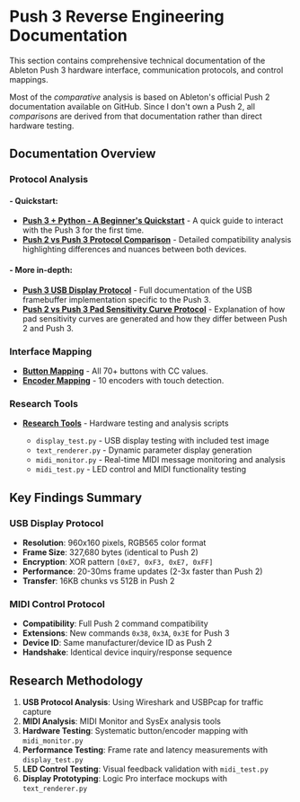 # Push 3 Reverse Engineering Documentation

This section contains comprehensive technical documentation of the Ableton Push 3 hardware interface, communication protocols, and control mappings.

Most of the *comparative* analysis is based on Ableton's official Push 2 documentation available on GitHub.
Since I don't own a Push 2, all *comparisons* are derived from that documentation rather than direct hardware testing.

## Documentation Overview

### Protocol Analysis

#### - Quickstart:

* **[Push 3 + Python - A Beginner's Quickstart](protocol-analysis/push3-python-quickstart.md)** - A quick guide to interact with the Push 3 for the first time.
* **[Push 2 vs Push 3 Protocol Comparison](protocol-analysis/push2-push3-protocol.md)** - Detailed compatibility analysis highlighting differences and nuances between both devices.

#### - More in-depth:

* **[Push 3 USB Display Protocol](protocol-analysis/push3-display-protocol.md)** - Full documentation of the USB framebuffer implementation specific to the Push 3.
* **[Push 2 vs Push 3 Pad Sensitivity Curve Protocol](protocol-analysis/push2-push3-curve-protocol.md)** - Explanation of how pad sensitivity curves are generated and how they differ between Push 2 and Push 3.

### Interface Mapping

* **[Button Mapping](interface-mapping/buttons.md)** - All 70+ buttons with CC values.
* **[Encoder Mapping](interface-mapping/encoders.md)** - 10 encoders with touch detection.

### Research Tools

* **[Research Tools](tools)** - Hardware testing and analysis scripts

  * `display_test.py` - USB display testing with included test image
  * `text_renderer.py` - Dynamic parameter display generation
  * `midi_monitor.py` - Real-time MIDI message monitoring and analysis
  * `midi_test.py` - LED control and MIDI functionality testing

## Key Findings Summary

### USB Display Protocol

* **Resolution**: 960x160 pixels, RGB565 color format
* **Frame Size**: 327,680 bytes (identical to Push 2)
* **Encryption**: XOR pattern `[0xE7, 0xF3, 0xE7, 0xFF]`
* **Performance**: 20-30ms frame updates (2-3x faster than Push 2)
* **Transfer**: 16KB chunks vs 512B in Push 2

### MIDI Control Protocol

* **Compatibility**: Full Push 2 command compatibility
* **Extensions**: New commands `0x38`, `0x3A`, `0x3E` for Push 3
* **Device ID**: Same manufacturer/device ID as Push 2
* **Handshake**: Identical device inquiry/response sequence

## Research Methodology

1. **USB Protocol Analysis**: Using Wireshark and USBPcap for traffic capture
2. **MIDI Analysis**: MIDI Monitor and SysEx analysis tools
3. **Hardware Testing**: Systematic button/encoder mapping with `midi_monitor.py`
4. **Performance Testing**: Frame rate and latency measurements with `display_test.py`
5. **LED Control Testing**: Visual feedback validation with `midi_test.py`
6. **Display Prototyping**: Logic Pro interface mockups with `text_renderer.py`
